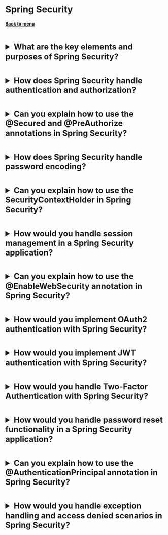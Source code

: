 <h1>Spring Security</h1> 
<h4> 

[Back to menu](..%2FMenu.md)

</h4>

[//]: # (What are the key elements and purposes of Spring Security?)
<br>
<details>
    <summary style="font-size: 25px;">
        <b>
            What are the key elements and purposes of Spring Security?
        </b>
    </summary>
<br>

Spring Security is a powerful framework that provides
comprehensive security services for Java EE-based applications.
It's highly customizable and has an authentication
and access-control framework to secure Spring-based applications.

Key elements and purposes of Spring Security include:

1. Authentication: Spring Security provides mechanisms
   to validate the identity of a user in your application.
   It supports various types of authentication mechanisms
   like HTTP Basic Authentication, form-based authentication, OAuth, etc.

2. Authorization: After authentication,
   Spring Security handles access to resources
   based on permissions (known as "authorities" or "roles")
   associated with the authenticated user.

3. Protection against Attacks:
   Spring Security provides out-of-the-box mechanisms
   to protect against common vulnerabilities, such as
   CSRF (Cross-Site Request Forgery), session fixation, etc.

4. Servlet API Integration: Spring Security is fully integrated
   with the standard Java Servlet API.
   It provides adapters for many popular Java frameworks, such as Spring MVC.

5. Security Context Propagation: Spring Security propagates security
   and identity information between software components regardless of
   whether the invocation is due to the remote invocation of a web service,
   a scheduled task, or a message being delivered asynchronously.

```java

@Configuration
@EnableWebSecurity
public class SecurityConfig extends WebSecurityConfigurerAdapter {

    @Override
    public void configure(HttpSecurity http) throws Exception {
        http
            .authorizeRequests()
            .anyRequest().authenticated()
            .and()
            .formLogin()
            .loginPage("/login").permitAll();
    }

    @Autowired
    public void configureGlobal(AuthenticationManagerBuilder auth)
        throws Exception {
        auth
            .inMemoryAuthentication()
            .withUser("user").password(passwordEncoder().encode("password")).roles("USER");
    }

    @Bean
    public PasswordEncoder passwordEncoder() {
        return new BCryptPasswordEncoder();
    }
}
```

</details>

[//]: # (How does Spring Security handle authentication and authorization?)
<br>
<details>
    <summary style="font-size: 25px;">
        <b>
            How does Spring Security handle authentication and authorization?
        </b>
    </summary>
<br>

Spring Security has two main areas of focus: authentication and authorization.

1. Authentication: Authentication is the process of validating
   the identity of a user.
   This is typically done by requiring the user to provide credentials
   (like a username and password) that can be verified.

   Spring Security provides an `AuthenticationManager` interface
   to encapsulate the authentication logic.
   The primary strategy provided is a `ProviderManager`,
   which delegates to a chain of `AuthenticationProvider` instances,
   each of which provides support for different types of authentication
   (like LDAP, DAO-based, etc.).
   User details are loaded using `UserDetailsService`,
   and passwords are encoded and matched using `PasswordEncoder`.

   ```java
   @Configuration
   @EnableWebSecurity
   public class WebSecurityConfig extends WebSecurityConfigurerAdapter {

       @Autowired
       public void configureGlobal(AuthenticationManagerBuilder auth) throws Exception {
           auth
               .inMemoryAuthentication()
               .withUser("user").password(passwordEncoder().encode("password")).roles("USER");
       }

       @Bean
       public PasswordEncoder passwordEncoder() {
           return new BCryptPasswordEncoder();
       }
   }
   ```

2. Authorization: Authorization is the process of
   determining whether an authenticated user has enough privileges or
   permissions to perform a certain operation.

   In Spring Security, you can specify authorization semantics
   using method-level security or URL-based security.
   In URL-based security, you map request patterns
   to certain access control rules.
   Method-level security works similarly, but for your Spring beans.

   Here's an example of configuring URL-based authorization:

   ```java
   @Configuration
   @EnableWebSecurity
   public class WebSecurityConfig extends WebSecurityConfigurerAdapter {
       // ... other configurations

       @Override
       protected void configure(HttpSecurity http) throws Exception {
           http
               .authorizeRequests()
                   .antMatchers("/admin/**").hasRole("ADMIN") // only admin can access /admin/**
                   .anyRequest().authenticated()    // all other requests require authentication
                   .and()
               .logout().permitAll() // allow all users to access the logout page
                   .and()
               .formLogin()     // enable form-login
                  .permitAll(); // allow all users to access login page
       }
   }
   ```

</details>

[//]: # (Can you explain how to use the 
        @Secured and @PreAuthorize annotations in Spring Security?)
<br>
<details>
    <summary style="font-size: 25px;">
        <b>
            Can you explain how to use the 
            @Secured and @PreAuthorize annotations in Spring Security?
        </b>
    </summary>
<br>

The `@Secured` and `@PreAuthorize` annotations
are used to secure methods at the method level using Spring Security.
These allow you to specify access restrictions on a method,
typically checking the role or authority of the authenticated user.

Here is how to use them:

1. Enable Method Security: To enable the annotations,
   you need to add `@EnableGlobalMethodSecurity` to a configuration class.

   ```java
   @Configuration
   @EnableGlobalMethodSecurity(prePostEnabled = true, securedEnabled = true)
   public class SecurityConfig extends WebSecurityConfigurerAdapter {
      // Other configurations
   }
   ```

2. `@Secured`: This annotation is a simple way to restrict access
   at the method level based on roles.
   The specified roles are hard-coded in the annotation.

   ```java
   @Service
   public class MyService {

      @Secured("ROLE_ADMIN")
      public void performAdminTask() {
         // Admin task
      }
   }
   ```

3. `@PreAuthorize`: This annotation offers more flexibility
   because it supports Spring Expression Language (SpEL),
   so you can write more complex security constraints:

   ```java
   @Service
   public class MyService {

       @PreAuthorize("hasRole('ROLE_ADMIN') or #user.name == authentication.principal.username")
       public void performTask(User user) {
           // Task
       }
   }
   ```

</details>

[//]: # (How does Spring Security handle password encoding?)
<br>
<details>
    <summary style="font-size: 25px;">
        <b>
            How does Spring Security handle password encoding?
        </b>
    </summary>
<br>

Spring Security provides support for password encoding to protect
passwords stored in your application from being easily
revealed or used if your data is compromised.

It provides the `PasswordEncoder` interface for encoding passwords,
and several implementations for different encoding schemes.
The most common implementation you'll see is `BCryptPasswordEncoder`
which is a good general-purpose password encoder.

```java

@Configuration
@EnableWebSecurity
public class WebSecurityConfig extends WebSecurityConfigurerAdapter {
    @Bean
    public PasswordEncoder passwordEncoder() {
        return new BCryptPasswordEncoder();
    }

    @Autowired
    public void configureGlobal(AuthenticationManagerBuilder auth) throws Exception {
        auth
            .inMemoryAuthentication()
            .passwordEncoder(passwordEncoder())
            .withUser("user").password(passwordEncoder().encode("password")).roles("USER");
    }
}
```

In the above example, we declare a `PasswordEncoder` bean
that is then used to encode the password for the in-memory user "user".
When authenticating users, Spring Security will
use this password encoder to compare the encoded password
in your database with the password submitted by the user,
which gets encoded the same way.

In newer Spring Security versions (5.0 and later),
it is satisfying to note that the system requires a PasswordEncoder
and storing passwords in plain text in your database is no longer allowed.

</details>

[//]: # (Can you explain how to use the
        SecurityContextHolder in Spring Security?)
<br>
<details>
    <summary style="font-size: 25px;">
        <b>
            Can you explain how to use the 
            SecurityContextHolder in Spring Security?
        </b>
    </summary>
<br>

The SecurityContextHolder in Spring Security is
where the system stores details about the authenticated user.
It uses a ThreadLocal strategy to save security context,
and from this context, user details and roles
can be obtained as needed throughout your application,
allowing you to make security-based decisions or provide personalized content.

The `SecurityContextHolder` uses a strategy specified
in `SecurityContextHolderStrategy` for storing this security context.
The default strategy is `ThreadLocal`.
This means it stores the details in a `ThreadLocal`
which is accessible from anywhere in your application.

You can fetch the `Authentication` object,
which contains these security details,
from the `SecurityContextHolder` at any point in time with the following code:

```java
Authentication authentication = SecurityContextHolder.getContext().getAuthentication();
UserDetails userDetails = (UserDetails) authentication.getPrincipal();

String username = userDetails.getUsername();
String password = userDetails.getPassword();
Collection<? extends GrantedAuthority> authorities = userDetails.getAuthorities();
```

This is a lightweight security context that Spring Security
manages for you and you can use anywhere within your application
to get user details or check permissions when you need them.

</details>

[//]: # (How would you handle session management 
        in a Spring Security application?)
<br>
<details>
    <summary style="font-size: 25px;">
        <b>
            How would you handle session management 
            in a Spring Security application?
        </b>
    </summary>
<br>

Session management in a Spring Security application
is an essential aspect in securing user interactions with the application.
Spring Security provides extensive session management support,
including custom session creation policies,
concurrent session controls,
session fixation protections,
session timeout settings, and "remember-me" functionality.

1. Session Creation Policy: Spring Security allows you to control
   when sessions are created.
   You can specify a session creation policy to always create an HTTP session,
   never create one, create one only if required,
   or delegate this decision to a custom implementation.

    ```
    http
        .sessionManagement()
            .sessionCreationPolicy(SessionCreationPolicy.IF_REQUIRED);
    ```

2. Concurrent Session Control:
   You can control concurrent sessions for a user
   (i.e., limit the number of sessions a user can have).
   You can restrict users from logging into the application more than once
   at the same time, or else limit the number of concurrent sessions
   a user can have.

    ```
    http
        .sessionManagement()
            .maximumSessions(1)
            .expiredUrl("/sessionExpired.html");
    ```

3. Session Fixation Protection:
   Session Fixation is a type of attack where a hacker
   manages to fix the session ID of a user's session.
   Spring Security provides automatic protection against
   session fixation attacks by changing the session ID when a user logs in.

4. Session Timeout: You can specify a timeout interval
   after which the application should automatically invalidate a session.

5. Remember-Me: For clients that wish to remain authenticated/identified
   between sessions (like "Remember Me?" checkboxes),
   you can use Spring Security's remember-me authentication.

    ```java
    @Configuration
    @EnableWebSecurity
    public class WebSecurityConfig extends WebSecurityConfigurerAdapter {
        @Override
        protected void configure(HttpSecurity http) throws Exception {
            http
                .authorizeRequests()
                    .anyRequest().authenticated()
                    .and()
                .formLogin()
                    .loginPage("/login")
                    .permitAll()
                    .and()
                .rememberMe();
        }
    }
    ```

Remember that these configurations only make sense
in a stateful application where the HTTP session is used.

For stateless applications, like RESTful services,
the best practice is to use stateless authentication strategies, like
OIDC or JWT tokens.

</details>

[//]: # (Can you explain how to use the 
        @EnableWebSecurity annotation in Spring Security?)
<br>
<details>
    <summary style="font-size: 25px;">
        <b>
            Can you explain how to use the 
            @EnableWebSecurity annotation in Spring Security?
        </b>
    </summary>
<br>

The @EnableWebSecurity annotation marks a configuration class
as a Spring Security configuration.
It allows you to add your own security configurations
by extending the WebSecurityConfigurerAdapter or WebSecurityConfigurer class
and overriding its methods to fit your project requirements.

</details>

[//]: # (How would you implement OAuth2 authentication with Spring Security?)
<br>
<details>
    <summary style="font-size: 25px;">
        <b>
            How would you implement OAuth2 authentication with Spring Security?
        </b>
    </summary>
<br>

Implementing OAuth2 authentication in Spring Security involves several steps:

1. Add Dependencies:

    ```xml
    <dependency>
        <groupId>org.springframework.boot</groupId>
        <artifactId>spring-boot-starter-oauth2-client</artifactId>
    </dependency>
    ```

2. Register Your App: In order to use OAuth2,
   you'll need to register your application with a Provider
   (like Google, GitHub, Facebook).
   The provider will then generate a Client ID and Secret
   for your application which you should take note of.

3. Configure application.properties:
   In your `application.properties` or `application.yml` file,
   you need to provide your client ID and secret,
   along with other properties like the provider's authorization
   and token URIs and the scopes required.

    ```properties
    spring.security.oauth2.client.registration.google.client-id=<YOUR-CLIENT-ID>
    spring.security.oauth2.client.registration.google.client-secret=<YOUR-CLIENT-SECRET>
    ```

   These are the minimum configurations required for OAuth2.

4. Write a Controller: You'll need a controller
   or end-point for your app to let users login.
   By default, Spring Boot auto-configures a login page.

    ```java
    @Controller
    public class UserController {
        @GetMapping("/user")
        public Map<String, Object> user(@AuthenticationPrincipal OAuth2User principal) {
            return Collections.singletonMap("name", principal.getAttribute("name"));
        }
    }
    ```

5. Implement Security Configuration:
   You may also want to override default Spring Security
   auto-configurations for more control:

    ```java
    @Configuration
    public class SecurityConfig extends WebSecurityConfigurerAdapter {

    @Override
    protected void configure(HttpSecurity http) throws Exception {
      http.authorizeRequests()
          .antMatchers("/", "/login**", "/error**").permitAll()
          .anyRequest().authenticated()
          .and()
          .oauth2Login();
      }
    }
    ```

   This configuration restricts access to all URLs except "/", "/login**", and "/error**". For OAuth2 login, it
   configures the application to redirect users to the default OAuth2 Provider's login page when unauthenticated.

</details>

[//]: # (How would you implement JWT authentication with Spring Security?)
<br>
<details>
    <summary style="font-size: 25px;">
        <b>
            How would you implement JWT authentication with Spring Security?
        </b>
    </summary>
<br>

JSON Web Tokens (JWT) offer a method to encode claims in a JSON object
that is then digitally signed.
JWTs are often used to implement stateless authentication mechanisms
for REST APIs, where the token is sent with each request.

1. Dependencies: First, you'd need to add Spring Security
   and a JWT library, like JJWT, to your project's dependencies.

2. Implement a Filter: To do JWT authentication,
   you'd typically implement a custom filter that:
    - Checks for the presence of a JWT in the Authorization header
      of the incoming request.
    - If a token is found, it validates the token and sets the authentication
      in Spring's `SecurityContext`.

   ```java
   public class JwtAuthenticationFilter extends OncePerRequestFilter {

       @Override
       protected void doFilterInternal(HttpServletRequest request, 
                                       HttpServletResponse response, FilterChain filterChain)
               throws ServletException, IOException {
           
           String token = request.getHeader("Authorization");
         
           if (StringUtils.hasText(token) && token.startsWith("Bearer ")) {
               token = token.substring(7);
           
               // Use JJWT library to validate the JWT
               Jws<Claims> claims = Jwts.parser()
                   .setSigningKey("secret")
                   .parseClaimsJws(token);
               
               // Create an Authentication and set it in the SecurityContext
               Authentication auth = new UsernamePasswordAuthenticationToken(
                   claims.getBody().getSubject(), null, new ArrayList<>());
               
               SecurityContextHolder.getContext().setAuthentication(auth);
           }
           
           filterChain.doFilter(request, response);
       }
   }
   ```

3. Setup Spring Security: Then, configure Spring Security
   to use your custom filter and to protect your application's
   endpoints:

    ```java
    @Configuration
    @EnableWebSecurity
    public class SecurityConfig extends WebSecurityConfigurerAdapter {

        @Override
        protected void configure(HttpSecurity http) throws Exception {
            http
                .csrf().disable()
                .authorizeRequests().anyRequest().authenticated()
                .and()
                .addFilterBefore(new JwtAuthenticationFilter(), UsernamePasswordAuthenticationFilter.class);
        }
    }
    ```

</details>

[//]: # (How would you handle Two-Factor Authentication with Spring Security?)
<br>
<details>
    <summary style="font-size: 25px;">
        <b>
            How would you handle Two-Factor Authentication with Spring Security?
        </b>
    </summary>
<br>

Two-Factor Authentication (2FA) is an authentication method
where a user is required to provide two forms of verification
before they're granted access.

With Spring Security, implementing 2FA involves several steps:

1. Authentication: First, the user must authenticate with their
   username and password in the usual way.
   If the credentials are valid, instead of creating
   a fully authenticated session,
   the application creates a partially authenticated session,
   often called a "pre-authenticated" session.

2. Two-Factor Code Generation:
   The application generates a secret code for the user
   (this could be done through an SMS
   service, an email service, or a Time-based One-Time Password (TOTP)
   like Google Authenticator).
   The generated code is
   then usually stored in the database associated with the user account.

3. Two-Factor Code Input: After the first factor is verified,
   the user is redirected to a page where they can input the
   code which was sent to them.

4. Fully Authenticate the User: Once the user inputs the correct code,
   the application fully authenticates their session.

```java

@Service
public class TwoFactorAuthenticationService {

    public void authenticate(String password, String code) {
        Authentication firstFactor = attemptPasswordAuthentication(password);
        if (firstFactor == null) {
            throw new AuthenticationException();
        }

        SecurityContextHolder.getContext().setAuthentication(firstFactor);

        Authentication secondFactor = attemptTwoFactorAuthentication(code);
        if (secondFactor == null) {
            throw new AuthenticationException();
        }

        SecurityContextHolder.getContext().setAuthentication(secondFactor);
    }

    private Authentication attemptPasswordAuthentication(String password) {
        // ... Insert code to authenticate with password
    }

    private Authentication attemptTwoFactorAuthentication(String code) {
        // ... Insert code to authenticate with second factor
    }
}
```

</details>

[//]: # (How would you handle password reset functionality 
         in a Spring Security application?)
<br>
<details>
    <summary style="font-size: 25px;">
        <b>
            How would you handle password reset functionality 
            in a Spring Security application?
        </b>
    </summary>
<br>


Handling password reset functionality
in a Spring Security application typically comes down to several steps:

1. User Requests Password Reset:
   A user requests password reset by entering their email on a recovery page.
   The application verifies if the email exists in the database.

2. Generate Reset Token: The application creates a unique token
   associated with the user. This is often done by
   generating a random UUID or another secure random token.

3. Send Reset Link: Email the user with a link to reset their password.
   This link includes the generated token as a URL parameter.
   The email sending functionality can be realized
   using Spring Mail or third-party libraries/services.

4. User Clicks the Link: The user clicks the link in their email
   and is directed to your application's password reset page.
   The application verifies the validity of the token

5. User Resets Password: The user enters a new password.
   The application validates the input, then encrypts the new
   password (for example, using a `BCryptPasswordEncoder`),
   saves it to the database and invalidates the token.


2. Generate Reset Token:

```java
public void createPasswordResetToken(User user) {
    String token = UUID.randomUUID().toString();
    PasswordResetToken passwordResetToken = new PasswordResetToken(token, user);
    passwordResetTokenRepository.save(passwordResetToken); // assuming the PasswordResetToken class and an appropriate repository are implemented
}
```

4. User Clicks the Link:

```java

@RestController
@RequestMapping("/reset-password")
public class ResetPasswordController {

    @Autowired
    private UserDetailsService userDetailsService;

    @Autowired
    private PasswordResetTokenRepository passwordResetTokenRepository;

    @GetMapping("/{token}")
    public String validateToken(@PathVariable("token") String token) {
        // find a token in the password reset repository
        PasswordResetToken passwordResetToken = passwordResetTokenRepository.findByToken(token);

        // if the token doesn't exist or has expired, throw an exception...

        // otherwise token is valid, so return the token for future use
        return token;
    }
}
```

5. User Resets Password:

```java

@RestController
@RequestMapping("/reset-password")
public class ResetPasswordController {

    @Autowired
    private UserDetailsService userDetailsService;

    @Autowired
    private PasswordEncoder passwordEncoder;

    @PostMapping("/{token}")
    public void resetPassword(@PathVariable("token") String token, @RequestParam("password") String password) {
        // find the user by the token
        User user = userDetailsService.loadUserByResetPasswordToken(token);

        // if user/token not found, throw an exception...

        user.setPassword(passwordEncoder.encode(password));
        userRepository.save(user); // assuming User entity has a field 'password' and there's a UserRepository
    }
}
```

</details>

[//]: # (Can you explain how to use the 
        @AuthenticationPrincipal annotation in Spring Security?)
<br>
<details>
    <summary style="font-size: 25px;">
        <b>
            Can you explain how to use the 
            @AuthenticationPrincipal annotation in Spring Security?
        </b>
    </summary>
<br>

The @AuthenticationPrincipal annotation in Spring Security
is designed to inject the currently authenticated user
into controller methods.

This makes it easy to access the authenticated user's details
without manually having to retrieve them from the SecurityContext.

```java

@RestController
@RequestMapping("/api")
public class MyController {

    @GetMapping("/user")
    public String user(@AuthenticationPrincipal UserPrincipal userPrincipal) {
        return "Hello, " + userPrincipal.getUsername();
    }
}
```

</details>

[//]: # (How would you handle exception handling and 
         access denied scenarios in Spring Security?)
<br>
<details>
    <summary style="font-size: 25px;">
        <b>
            How would you handle exception handling and 
            access denied scenarios in Spring Security?
        </b>
    </summary>
<br>

Exception handling and access denied scenarios in Spring Security
are managed using AuthenticationEntryPoint and AccessDeniedHandler.
For application-wide exception handling,
Spring's @ControllerAdvice and @ExceptionHandler annotations can be used.

1. Exception Handling: Spring Security provides an
   `AuthenticationEntryPoint` for handling authentication exception scenarios.
   This is a place where we can define a custom response or redirection
   if authentication fails.

    ```
    http.exceptionHandling().authenticationEntryPoint(new AuthenticationEntryPoint() {
        @Override
        public void commence(HttpServletRequest request, HttpServletResponse response,
                             AuthenticationException authException) throws IOException {
            response.sendError(HttpServletResponse.SC_UNAUTHORIZED, "Unauthorized access");
        }
    });
    ```

2. Access Denied Handling: If a user is authenticated
   but doesn't have sufficient permissions to access a certain
   resource, an `AccessDeniedException` will be thrown.
   Spring Security provides an `AccessDeniedHandler` that lets you
   customize the response in such scenarios:

    ```
    http.exceptionHandling().accessDeniedHandler(new AccessDeniedHandler() {
        @Override
        public void handle(HttpServletRequest request, HttpServletResponse response,
                           AccessDeniedException accessDeniedException) throws IOException {
            response.sendError(HttpServletResponse.SC_FORBIDDEN, "Access is denied");
        }
    });
    ```

3. Using `@ControllerAdvice`:
   If you want to handle exceptions across the whole application
   (not just Spring Security),
   you can define a `@ControllerAdvice` class
   and use `@ExceptionHandler` methods:

    ```java
    @ControllerAdvice
    public class RestResponseEntityExceptionHandler extends ResponseEntityExceptionHandler {

        @ExceptionHandler({ AccessDeniedException.class })
        public ResponseEntity<Object> handleAccessDeniedException(Exception ex, WebRequest request) {
            return new ResponseEntity<Object>("Access denied message here", new HttpHeaders(), HttpStatus.FORBIDDEN);
        }
    }
    ```

</details>
